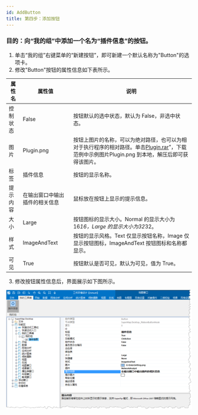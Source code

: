 ```yaml
---
id: AddButton
title: 第四步：添加按钮
---
```

### 目的：向“我的组”中添加一个名为“插件信息”的按钮。

  1. 单击“我的组”右键菜单的“新建按钮”，即可新建一个默认名称为"Button"的选项卡。
  2. 修改"Button"按钮的属性信息如下表所示。  

属性名 | 属性值 | 说明  
---|---|---  
控制状态 | False | 按钮默认的选中状态，默认为 False，非选中状态。  
图片 | Plugin.png |按钮上图片的名称，可以为绝对路径，也可以为相对于执行程序的相对路径。单击[Plugin.rar](img/Plugin.rar)”，下载范例中示例图片Plugin.png 到本地，解压后即可获得该图片。  
标签 | 插件信息 | 按钮的显示名称。  
提示内容 | 在输出窗口中输出插件的相关信息 | 鼠标放在按钮上显示的提示信息。  
大小 | Large | 按钮图标的显示大小。Normal 的显示大小为16*16，Large 的显示大小为32*32。  
样式 | ImageAndText | 按钮的显示风格。Text 仅显示按钮名称，Image 仅显示按钮图标，ImageAndText 按钮图标和名称都显示。  
可见 | True | 按钮默认是否可见，默认为可见，值为 True。  
   
   3. 修改按钮属性信息后，界面展示如下图所示。 
  
  ![](img/NewButton1.png)  
